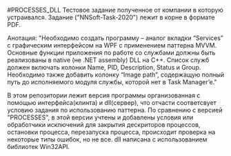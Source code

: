 #PROCESSES_DLL
Тестовое задание полученное от компании в которую устраивался. Задание ("NNSoft-Task-2020") лежит в корне в формате PDF.

Анотация: "Необходимо создать программу – аналог вкладки “Services” с графическим интерфейсом на WPF с применением паттерна MVVM. Основные функции приложения по работе со службами должны быть реализованы в native (не .NET assembly) DLL на С++. Список служб должен включать колонки Name, PID, Description, Status и Group. Необходимо также добавить колонку “Image path”, содержащую полный путь до исполняемого модуля службы, которой нет в Task Manager’e."

В этом репозитории лежит версия программы организованная с помощью интерфейса(клинта) и dll(сервер), что отчасти соответсвует условию задания по использованию паттерна.  По сравнению с версией "PROCESSES", в этой версии учтены и добавлены условия или обработчики исключений для закрытия дескриторов процессов, остановки процесса, перезапуска процесса, происходит проверка на некоторые типы ошибок, но не все. dll написана с использованием библиотек Win32API.

